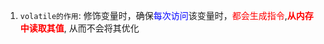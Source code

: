 1. `volatile的作用`: 修饰变量时，确保<font color=blue>每次访问</font>该变量时，<font color=red>都会生成指令</font>,**<font color=red>从内存中读取其值</font>**, 从而不会将其优化  
